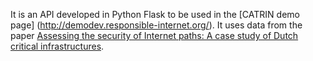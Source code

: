 It is an API developed in Python Flask to be used in the [CATRIN demo page] (http://demodev.responsible-internet.org/). It uses data from the paper [Assessing the security of Internet paths: A case study
of Dutch critical infrastructures](https://dl.acm.org/doi/pdf/10.1145/3673422.3674899).
